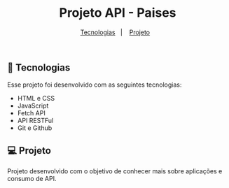 <h1 align="center"> Projeto API - Paises </h1>

<p align="center">
  <a href="#-tecnologias">Tecnologias</a>&nbsp;&nbsp;&nbsp;|&nbsp;&nbsp;&nbsp;
  <a href="#-projeto">Projeto</a>&nbsp;&nbsp;&nbsp;
</p>


<br>



## 🚀 Tecnologias

Esse projeto foi desenvolvido com as seguintes tecnologias:

- HTML e CSS
- JavaScript
- Fetch API
- API RESTFul
- Git e Github

## 💻 Projeto

Projeto desenvolvido com o objetivo de conhecer mais sobre aplicações e consumo de API. 
